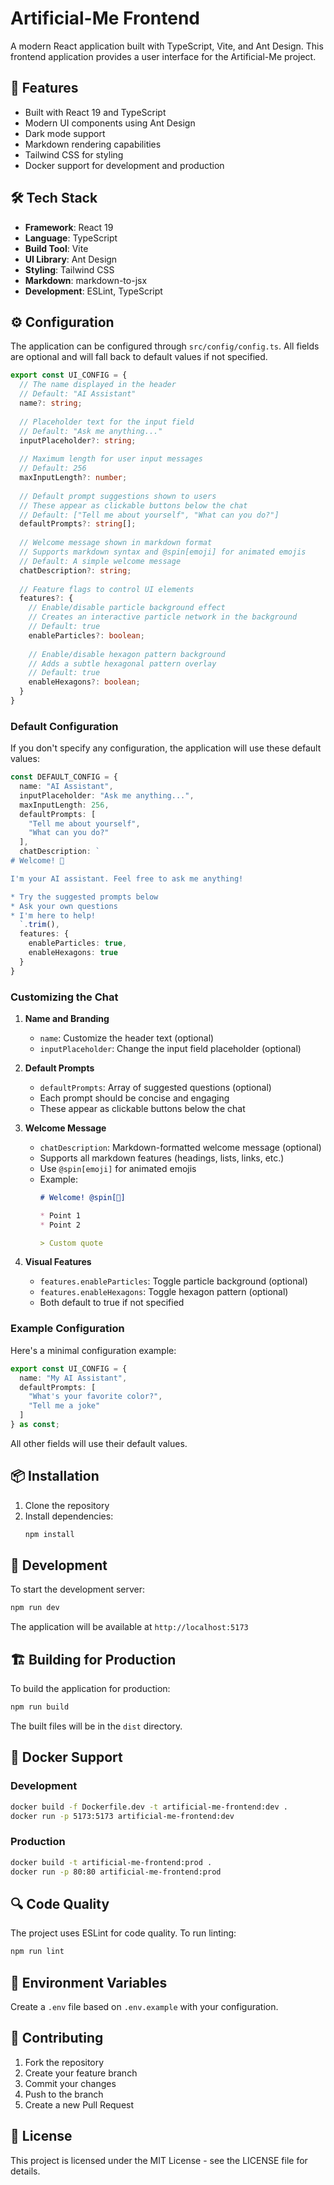 # Artificial-Me Frontend

A modern React application built with TypeScript, Vite, and Ant Design. This frontend application provides a user interface for the Artificial-Me project.

## 🚀 Features

- Built with React 19 and TypeScript
- Modern UI components using Ant Design
- Dark mode support
- Markdown rendering capabilities
- Tailwind CSS for styling
- Docker support for development and production

## 🛠️ Tech Stack

- **Framework**: React 19
- **Language**: TypeScript
- **Build Tool**: Vite
- **UI Library**: Ant Design
- **Styling**: Tailwind CSS
- **Markdown**: markdown-to-jsx
- **Development**: ESLint, TypeScript

## ⚙️ Configuration

The application can be configured through `src/config/config.ts`. All fields are optional and will fall back to default values if not specified.

```typescript
export const UI_CONFIG = {
  // The name displayed in the header
  // Default: "AI Assistant"
  name?: string;
  
  // Placeholder text for the input field
  // Default: "Ask me anything..."
  inputPlaceholder?: string;
  
  // Maximum length for user input messages
  // Default: 256
  maxInputLength?: number;
  
  // Default prompt suggestions shown to users
  // These appear as clickable buttons below the chat
  // Default: ["Tell me about yourself", "What can you do?"]
  defaultPrompts?: string[];
  
  // Welcome message shown in markdown format
  // Supports markdown syntax and @spin[emoji] for animated emojis
  // Default: A simple welcome message
  chatDescription?: string;
  
  // Feature flags to control UI elements
  features?: {
    // Enable/disable particle background effect
    // Creates an interactive particle network in the background
    // Default: true
    enableParticles?: boolean;
    
    // Enable/disable hexagon pattern background
    // Adds a subtle hexagonal pattern overlay
    // Default: true
    enableHexagons?: boolean;
  }
}
```

### Default Configuration

If you don't specify any configuration, the application will use these default values:

```typescript
const DEFAULT_CONFIG = {
  name: "AI Assistant",
  inputPlaceholder: "Ask me anything...",
  maxInputLength: 256,
  defaultPrompts: [
    "Tell me about yourself",
    "What can you do?"
  ],
  chatDescription: `
# Welcome! 👋

I'm your AI assistant. Feel free to ask me anything!

* Try the suggested prompts below
* Ask your own questions
* I'm here to help!
  `.trim(),
  features: {
    enableParticles: true,
    enableHexagons: true
  }
}
```

### Customizing the Chat

1. **Name and Branding**
   - `name`: Customize the header text (optional)
   - `inputPlaceholder`: Change the input field placeholder (optional)

2. **Default Prompts**
   - `defaultPrompts`: Array of suggested questions (optional)
   - Each prompt should be concise and engaging
   - These appear as clickable buttons below the chat

3. **Welcome Message**
   - `chatDescription`: Markdown-formatted welcome message (optional)
   - Supports all markdown features (headings, lists, links, etc.)
   - Use `@spin[emoji]` for animated emojis
   - Example:
     ```markdown
     # Welcome! @spin[👋]
     
     * Point 1
     * Point 2
     
     > Custom quote
     ```

4. **Visual Features**
   - `features.enableParticles`: Toggle particle background (optional)
   - `features.enableHexagons`: Toggle hexagon pattern (optional)
   - Both default to true if not specified

### Example Configuration

Here's a minimal configuration example:

```typescript
export const UI_CONFIG = {
  name: "My AI Assistant",
  defaultPrompts: [
    "What's your favorite color?",
    "Tell me a joke"
  ]
} as const;
```

All other fields will use their default values.

## 📦 Installation

1. Clone the repository
2. Install dependencies:
   ```bash
   npm install
   ```

## 🚀 Development

To start the development server:

```bash
npm run dev
```

The application will be available at `http://localhost:5173`

## 🏗️ Building for Production

To build the application for production:

```bash
npm run build
```

The built files will be in the `dist` directory.

## 🐳 Docker Support

### Development
```bash
docker build -f Dockerfile.dev -t artificial-me-frontend:dev .
docker run -p 5173:5173 artificial-me-frontend:dev
```

### Production
```bash
docker build -t artificial-me-frontend:prod .
docker run -p 80:80 artificial-me-frontend:prod
```

## 🔍 Code Quality

The project uses ESLint for code quality. To run linting:

```bash
npm run lint
```

## 📝 Environment Variables

Create a `.env` file based on `.env.example` with your configuration.

## 🤝 Contributing

1. Fork the repository
2. Create your feature branch
3. Commit your changes
4. Push to the branch
5. Create a new Pull Request

## 📄 License

This project is licensed under the MIT License - see the LICENSE file for details.
